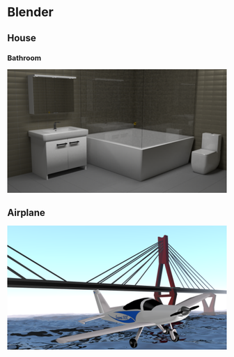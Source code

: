 # Blender
## House   
### Bathroom   
![bathroom](https://github.com/ollikor/Blender/blob/master/House/Pictures/bathroom.png)
   
## Airplane   
![airplane](https://github.com/ollikor/Blender/blob/master/Airplane/valmiskone.png)
